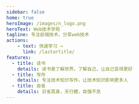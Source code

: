 ```yaml
---
sidebar: false
home: true
heroImage: /images/n_logo.png
heroText: Web技术学苑
tagline: 专注前端技术，分享web技术
actions: 
    - text: 快速学习 →
      link: /lastartitle/
features:
  - title: 读书
    details: 读书是了解世界，了解自己，让自己变得更好
  - title: 写作
    details: 专注技术知识写作，让技术知识影响更多人
  - title: 自省
    details: 日省其身，天行健，自强不息
---
```

<Footer></Footer>

